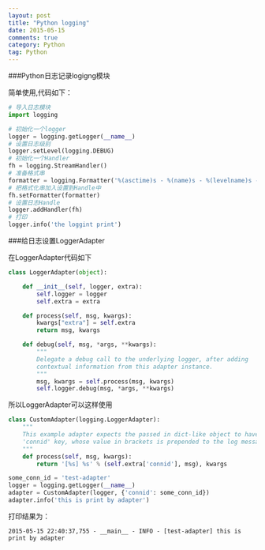 ```yaml
---
layout: post
title: "Python logging"
date: 2015-05-15
comments: true
category: Python
tag: Python
---
```


###Python日志记录logigng模块

简单使用,代码如下：

```python
# 导入日志模块
import logging

# 初始化一个logger
logger = logging.getLogger(__name__)
# 设置日志级别
logger.setLevel(logging.DEBUG)
# 初始化一个Handler
fh = logging.StreamHandler()
# 准备格式串
formatter = logging.Formatter('%(asctime)s - %(name)s - %(levelname)s - %(message)s')
# 把格式化串加入设置到Handle中
fh.setFormatter(formatter)
# 设置日志Handle
logger.addHandler(fh)
# 打印
logger.info('the loggint print')

```

###给日志设置LoggerAdapter

在LoggerAdapter代码如下

```python
class LoggerAdapter(object):

    def __init__(self, logger, extra):
        self.logger = logger
        self.extra = extra

    def process(self, msg, kwargs):
        kwargs["extra"] = self.extra
        return msg, kwargs

    def debug(self, msg, *args, **kwargs):
        """
        Delegate a debug call to the underlying logger, after adding
        contextual information from this adapter instance.
        """
        msg, kwargs = self.process(msg, kwargs)
        self.logger.debug(msg, *args, **kwargs)
```

所以LoggerAdapter可以这样使用

```python
class CustomAdapter(logging.LoggerAdapter):
    """
    This example adapter expects the passed in dict-like object to have a
    'connid' key, whose value in brackets is prepended to the log message.
    """
    def process(self, msg, kwargs):
        return '[%s] %s' % (self.extra['connid'], msg), kwargs

some_conn_id = 'test-adapter'
logger = logging.getLogger(__name__)
adapter = CustomAdapter(logger, {'connid': some_conn_id})
adapter.info('this is print by adapter')
```

打印结果为：
    
    2015-05-15 22:40:37,755 - __main__ - INFO - [test-adapter] this is print by adapter
